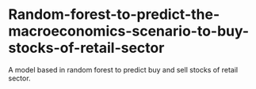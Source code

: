 # Random-forest-to-predict-the-macroeconomics-scenario-to-buy-stocks-of-retail-sector
A model based in random forest to predict buy and sell stocks of retail sector.
